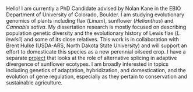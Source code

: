 Hello! I am currently a PhD Candidate advised by Nolan Kane in the EBIO Department of University of Colorado, Boulder. I am studying evolutionary genomics of plants including flax (*Linum*), sunflower (*Helianthus*) and *Cannabis sativa*. My dissertation research is mostly focused on describing population genetic diversity and the evolutionary history of Lewis flax (*L. lewisii*) and some of its close relatives. This work is in collaboration with Brent Hulke (USDA-ARS, North Dakota State University) and will support an effort to domesticate this species as a new perennial oilseed crop. I have a separate [project](https://doi.org/10.1101/2023.04.22.537924) that looks at the role of alternative splicing in adaptive divergence of sunflower ecotypes. I am broadly interested in topics including genetics of adaptation, hybridization, and domestication, and the evolution of gene regulation, especially as they pertain to conservation and sustainable agriculture.
